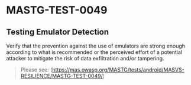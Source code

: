 #  MASTG-TEST-0049

## Testing Emulator Detection

Verify that the prevention against the use of emulators are strong enough according to what is recommended or the perceived effort of a potential attacker to mitigate the risk of data exfiltration and/or tampering.

> Please see: (https://mas.owasp.org/MASTG/tests/android/MASVS-RESILIENCE/MASTG-TEST-0049/)